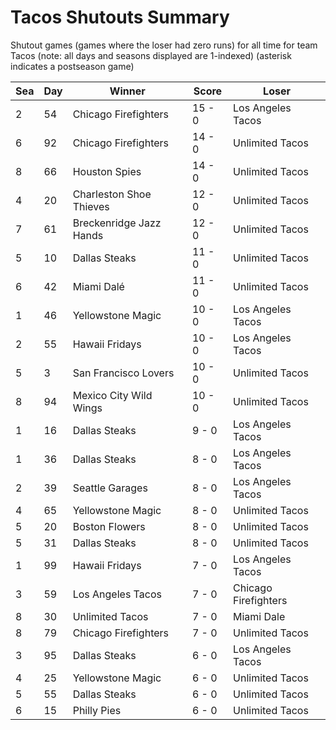 # Tacos Shutouts Summary



Shutout games (games where the loser had zero runs) for all time for team Tacos (note: all days and seasons displayed are 1-indexed) (asterisk indicates a postseason game)


| Sea | Day | Winner | Score | Loser | 
| ------ |------ |------ |------ |------ |
| 2 | 54 | Chicago Firefighters | 15 - 0 | Los Angeles Tacos | 
| 6 | 92 | Chicago Firefighters | 14 - 0 | Unlimited Tacos | 
| 8 | 66 | Houston Spies | 14 - 0 | Unlimited Tacos | 
| 4 | 20 | Charleston Shoe Thieves | 12 - 0 | Unlimited Tacos | 
| 7 | 61 | Breckenridge Jazz Hands | 12 - 0 | Unlimited Tacos | 
| 5 | 10 | Dallas Steaks | 11 - 0 | Unlimited Tacos | 
| 6 | 42 | Miami Dalé | 11 - 0 | Unlimited Tacos | 
| 1 | 46 | Yellowstone Magic | 10 - 0 | Los Angeles Tacos | 
| 2 | 55 | Hawaii Fridays | 10 - 0 | Los Angeles Tacos | 
| 5 | 3 | San Francisco Lovers | 10 - 0 | Unlimited Tacos | 
| 8 | 94 | Mexico City Wild Wings | 10 - 0 | Unlimited Tacos | 
| 1 | 16 | Dallas Steaks | 9 - 0 | Los Angeles Tacos | 
| 1 | 36 | Dallas Steaks | 8 - 0 | Los Angeles Tacos | 
| 2 | 39 | Seattle Garages | 8 - 0 | Los Angeles Tacos | 
| 4 | 65 | Yellowstone Magic | 8 - 0 | Unlimited Tacos | 
| 5 | 20 | Boston Flowers | 8 - 0 | Unlimited Tacos | 
| 5 | 31 | Dallas Steaks | 8 - 0 | Unlimited Tacos | 
| 1 | 99 | Hawaii Fridays | 7 - 0 | Los Angeles Tacos | 
| 3 | 59 | Los Angeles Tacos | 7 - 0 | Chicago Firefighters | 
| 8 | 30 | Unlimited Tacos | 7 - 0 | Miami Dale | 
| 8 | 79 | Chicago Firefighters | 7 - 0 | Unlimited Tacos | 
| 3 | 95 | Dallas Steaks | 6 - 0 | Los Angeles Tacos | 
| 4 | 25 | Yellowstone Magic | 6 - 0 | Unlimited Tacos | 
| 5 | 55 | Dallas Steaks | 6 - 0 | Unlimited Tacos | 
| 6 | 15 | Philly Pies | 6 - 0 | Unlimited Tacos | 


